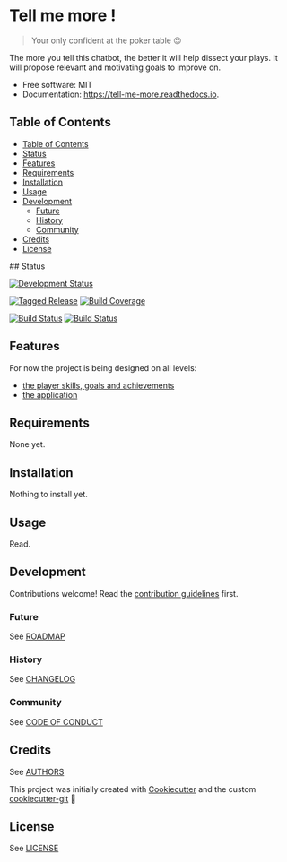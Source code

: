 # Tell me more !

> Your only confident at the poker table :relieved:

The more you tell this chatbot, the better it will help dissect your plays. It will propose relevant and motivating goals to improve on.

* Free software: MIT
* Documentation: https://tell-me-more.readthedocs.io.

## Table of Contents

- [Table of Contents](#table-of-contents)
- [Status](#status)
- [Features](#features)
- [Requirements](#requirements)
- [Installation](#installation)
- [Usage](#usage)
- [Development](#development)
  - [Future](#future)
  - [History](#history)
  - [Community](#community)
- [Credits](#credits)
- [License](#license)

## Status

[![Development Status][planning-status-shield]](ROADMAP.md)

[![Tagged Release][release-shield]](CHANGELOG.md)
[![Build Coverage][coverage-shield]][coverage-link]

[![Build Status][travis-shield]][travis-link]
[![Build Status][appveyor-shield]][appveyor-link]

## Features

For now the project is being designed on all levels:
- [the player skills, goals and achievements](GAMIFICATION.md)
- [the application](SOFTWARE.md)

## Requirements

None yet.

## Installation

Nothing to install yet.

## Usage

Read.

## Development

Contributions welcome! Read the [contribution guidelines](CONTRIBUTING.md) first.

### Future

See [ROADMAP](ROADMAP.md)

### History

See [CHANGELOG](CHANGELOG.md)

### Community

See [CODE OF CONDUCT](CODE_OF_CONDUCT.md)

## Credits

See [AUTHORS](AUTHORS.md)

This project was initially created with [Cookiecutter][cookiecutter] and the custom [cookiecutter-git][cookiecutter-git] :cookie:

## License

See [LICENSE](LICENSE)

[cookiecutter]: https://github.com/audreyr/cookiecutter
[cookiecutter-git]: https://github.com/moodule/cookiecutter-git

[appveyor-shield]: https://ci.appveyor.com/api/projects/status/github/moodule/tell-me-more?branch=master&svg=true
[appveyor-link]: https://ci.appveyor.com/project/moodule/tell-me-more/branch/master
[coverage-shield]: https://img.shields.io/badge/coverage-0%25-lightgrey.svg?longCache=true
[coverage-link]: https://codecov.io
[docs-shield]: https://readthedocs.org/projects/moodule/badge/?version=latest
[docs-link]: https://tell-me-more.readthedocs.io/en/latest/?badge=latest
[pypi-shield]: https://img.shields.io/pypi/v/tell-me-more.svg
[pypi-link]: https://pypi.python.org/pypi/tell-me-more
[pyup-shield]: https://pyup.io/repos/github/moodule/tell-me-more/shield.svg
[pyup-link]: https://pyup.io/repos/github/moodule/tell-me-more/
[release-shield]: https://img.shields.io/badge/release-v0-blue.svg?longCache=true
[travis-shield]: https://img.shields.io/travis/moodule/tell-me-more.svg
[travis-link]: https://travis-ci.org/moodule/tell-me-more

[planning-status-shield]: https://img.shields.io/badge/status-planning-lightgrey.svg?longCache=true
[pre-alpha-status-shield]: https://img.shields.io/badge/status-pre--alpha-red.svg?longCache=true
[alpha-status-shield]: https://img.shields.io/badge/status-alpha-yellow.svg?longCache=true
[beta-status-shield]: https://img.shields.io/badge/status-beta-brightgreen.svg?longCache=true
[stable-status-shield]: https://img.shields.io/badge/status-stable-blue.svg?longCache=true
[mature-status-shield]: https://img.shields.io/badge/status-mature-8A2BE2.svg?longCache=true
[inactive-status-shield]: https://img.shields.io/badge/status-inactive-lightgrey.svg?longCache=true
